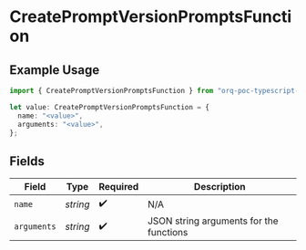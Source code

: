 # CreatePromptVersionPromptsFunction

## Example Usage

```typescript
import { CreatePromptVersionPromptsFunction } from "orq-poc-typescript-multi-env-version/models/operations";

let value: CreatePromptVersionPromptsFunction = {
  name: "<value>",
  arguments: "<value>",
};
```

## Fields

| Field                                   | Type                                    | Required                                | Description                             |
| --------------------------------------- | --------------------------------------- | --------------------------------------- | --------------------------------------- |
| `name`                                  | *string*                                | :heavy_check_mark:                      | N/A                                     |
| `arguments`                             | *string*                                | :heavy_check_mark:                      | JSON string arguments for the functions |